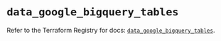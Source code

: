 # `data_google_bigquery_tables`

Refer to the Terraform Registry for docs: [`data_google_bigquery_tables`](https://registry.terraform.io/providers/hashicorp/google/6.3.0/docs/data-sources/bigquery_tables).
